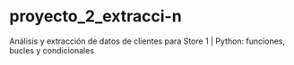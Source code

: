 # proyecto_2_extracci-n
Análisis y extracción de datos de clientes para Store 1 | Python: funciones, bucles y condicionales

